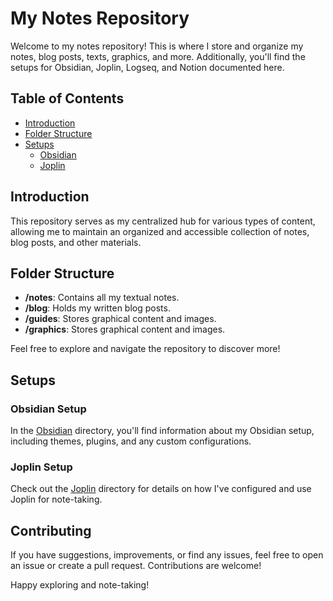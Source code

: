# My Notes Repository

Welcome to my notes repository! This is where I store and organize my notes, blog posts, texts, graphics, and more. Additionally, you'll find the setups for Obsidian, Joplin, Logseq, and Notion documented here.

## Table of Contents

- [Introduction](#introduction)
- [Folder Structure](#folder-structure)
- [Setups](#setups)
  - [Obsidian](#obsidian-setup)
  - [Joplin](#joplin-setup)

## Introduction

This repository serves as my centralized hub for various types of content, allowing me to maintain an organized and accessible collection of notes, blog posts, and other materials.

## Folder Structure

- **/notes**: Contains all my textual notes.
- **/blog**: Holds my written blog posts.
- **/guides**: Stores graphical content and images.
- **/graphics**: Stores graphical content and images.

Feel free to explore and navigate the repository to discover more!

## Setups

### Obsidian Setup

In the [Obsidian](https://obsidian.md/) directory, you'll find information about my Obsidian setup, including themes, plugins, and any custom configurations.

### Joplin Setup

Check out the [Joplin](https://joplinapp.org/) directory for details on how I've configured and use Joplin for note-taking.

## Contributing

If you have suggestions, improvements, or find any issues, feel free to open an issue or create a pull request. Contributions are welcome!

Happy exploring and note-taking!
